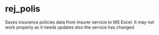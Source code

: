 # rej_polis
Saves insurance policies data from Insurer service to MS Excel. It may not work properly as it needs updates also the service has changed.
